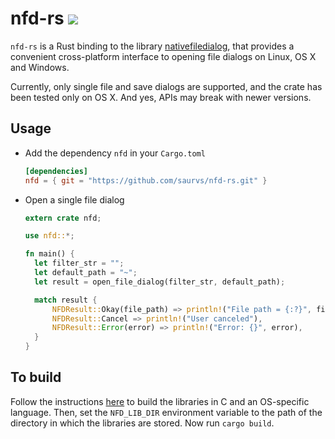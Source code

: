 # nfd-rs [![](https://img.shields.io/badge/license-MIT-blue.svg)](https://github.com/saurvs/nfd-rs/blob/master/LICENSE.md)

`nfd-rs` is a Rust binding to the library [nativefiledialog](https://github.com/mlabbe/nativefiledialog), that provides a convenient cross-platform interface to opening file dialogs on Linux, OS X and Windows.

Currently, only single file and save dialogs are supported, and the crate has been tested only on OS X. And yes, APIs may break with newer versions.

## Usage

* Add the dependency `nfd` in your ```Cargo.toml```
  ```toml
  [dependencies]
  nfd = { git = "https://github.com/saurvs/nfd-rs.git" }
  ```

* Open a single file dialog
  ```rust
  extern crate nfd;

  use nfd::*;

  fn main() {
    let filter_str = "";
    let default_path = "~";
    let result = open_file_dialog(filter_str, default_path);

    match result {
        NFDResult::Okay(file_path) => println!("File path = {:?}", file_path),
        NFDResult::Cancel => println!("User canceled"),
        NFDResult::Error(error) => println!("Error: {}", error),
    }
  }
  ```

## To build
Follow the instructions [here](https://github.com/mlabbe/nativefiledialog/blob/master/README.md) to build the libraries in C and an OS-specific language. Then, set the `NFD_LIB_DIR` environment variable to the path of the directory in which the libraries are stored. Now run `cargo build`.
